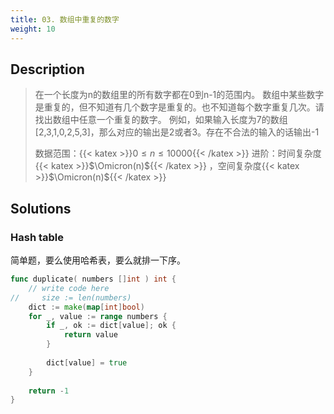 ```yaml
---
title: 03. 数组中重复的数字
weight: 10
---
```


## Description

> 在一个长度为n的数组里的所有数字都在0到n-1的范围内。 数组中某些数字是重复的，但不知道有几个数字是重复的。也不知道每个数字重复几次。请找出数组中任意一个重复的数字。 例如，如果输入长度为7的数组[2,3,1,0,2,5,3]，那么对应的输出是2或者3。存在不合法的输入的话输出-1
> 
> 数据范围：{{< katex >}}$0\le n \le 10000${{< /katex >}}
> 进阶：时间复杂度{{< katex >}}$\Omicron(n)${{< /katex >}} ，空间复杂度{{< katex >}}$\Omicron(n)${{< /katex >}} 


## Solutions

### Hash table

简单题，要么使用哈希表，要么就排一下序。
```go
func duplicate( numbers []int ) int {
    // write code here
//     size := len(numbers)
    dict := make(map[int]bool)
    for _, value := range numbers {
        if _, ok := dict[value]; ok {
            return value
        }
        
        dict[value] = true
    }
    
    return -1
}
```
